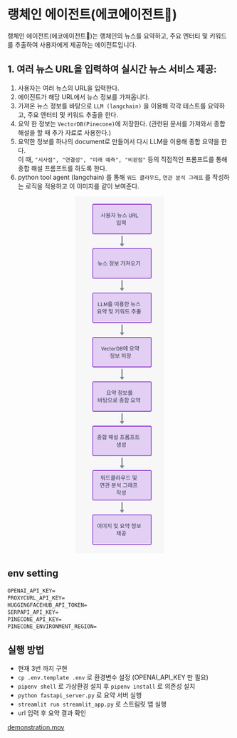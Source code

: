 # 랭체인 에이전트(에코에이전트🧐)
랭체인 에이전트(에코에이전트🧐)는 랭체인의 뉴스를 요약하고, 주요 엔터티 및 키워드를 추출하여 사용자에게 제공하는 에이전트입니다.


## 1. 여러 뉴스 URL을 입력하여 실시간 뉴스 서비스 제공:

1. 사용자는 여러 뉴스의 URL을 입력한다. <br/>
2. 에이전트가 해당 URL에서 뉴스 정보를 가져옵니다. <br/>
3. 가져온 뉴스 정보를 바탕으로 `LLM (langchain)` 을 이용해 각각 테스트를 요약하고, 주요 엔터티 및 키워드 추출을 한다. <br/>
4. 요약 한 정보는 `VectorDB(Pinecone)`에 저장한다. (관련된 문서를 가져와서 종합 해설을 할 때 추가 자료로 사용한다.) <br/>
5. 요약한 정보를 하나의 document로 만들어서 다시 LLM을 이용해 종합 요약을 한다. <br/> 이 때, `"시사점", "연결성", "미래 예측", "비판점"` 등의 직접적인 프롬프트를 통해 종합 해설 프롬프트를 하도록 한다.<br/>
6. python tool agent (langchain) 를 통해 `워드 클라우드`, `연관 분석 그래프` 를 작성하는 로직을 적용하고 이 이미지를 같이 보여준다. <br/>


<p align="center">
  <img src="./utils/img/archi.png" alt="archi" width="200", height="800"/>
</p>



## env setting

```
OPENAI_API_KEY=
PROXYCURL_API_KEY=
HUGGINGFACEHUB_API_TOKEN=
SERPAPI_API_KEY=
PINECONE_API_KEY=
PINECONE_ENVIRONMENT_REGION=
```



## 실행 방법

- 현재 3번 까지 구현
- `cp .env.template .env` 로 환경변수 설정 (OPENAI_API_KEY 만 필요)
- `pipenv shell` 로 가상환경 설치 후 `pipenv install` 로 의존성 설치
- `python fastapi_server.py` 로 요약 서버 실행
- `streamlit run streamlit_app.py` 로 스트림릿 앱 실행
- url 입력 후 요약 결과 확인



[demonstration.mov](utils%2Fvideo%2Fdemonstration.mov)
